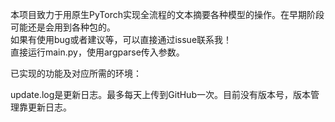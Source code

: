 本项目致力于用原生PyTorch实现全流程的文本摘要各种模型的操作。在早期阶段可能还是会用到各种包的。  
如果有使用bug或者建议等，可以直接通过issue联系我！  
直接运行main.py，使用argparse传入参数。

已实现的功能及对应所需的环境：


update.log是更新日志。最多每天上传到GitHub一次。目前没有版本号，版本管理靠更新日志。